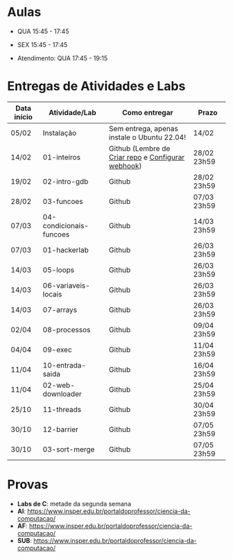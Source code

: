 

# Aulas

* QUA 15:45 - 17:45
* SEX 15:45 - 17:45

* Atendimento: QUA 17:45 - 19:15

# Entregas de Atividades e Labs


| Data início | Atividade/Lab                     | Como entregar                                                         | Prazo              |
|-------------|-----------------------------------|-----------------------------------------------------------------------|--------------------|
| 05/02 | Instalação | Sem entrega, apenas instale o Ubuntu 22.04!| 14/02 |
| 14/02 | 01-inteiros | Github (Lembre de [Criar repo](https://classroom.github.com/a/UUBJfjJa) e [Configurar webhook](https://insper.github.io/SistemasHardwareSoftwareBCC/outros/tutorial_servidor_testes.pdf)) | 28/02 23h59 |
| 19/02 | 02-intro-gdb | Github | 28/02 23h59 |
| 28/02 | 03-funcoes | Github | 07/03 23h59 |
| 07/03 | 04-condicionais-funcoes | Github | 14/03 23h59 |
| 07/03 | 01-hackerlab | Github | 26/03 23h59 |
| 14/03 | 05-loops | Github | 26/03 23h59 |
| 14/03 | 06-variaveis-locais | Github | 26/03 23h59 |
| 14/03 | 07-arrays | Github | 26/03 23h59 |
| 02/04 | 08-processos | Github | 09/04 23h59 |
| 04/04 | 09-exec | Github | 11/04 23h59 |
| 11/04 | 10-entrada-saida | Github | 16/04 23h59 |
| 11/04 | 02-web-downloader | Github | 25/04 23h59 |
| 25/10 | 11-threads | Github | 30/04 23h59 |
| 30/10 | 12-barrier | Github | 07/05 23h59 |
| 30/10 | 03-sort-merge | Github | 07/05 23h59 |
<!-- -->


# Provas

- **Labs de C**: metade da segunda semana
- **AI**: https://www.insper.edu.br/portaldoprofessor/ciencia-da-computacao/
- **AF**: https://www.insper.edu.br/portaldoprofessor/ciencia-da-computacao/
- **SUB**: https://www.insper.edu.br/portaldoprofessor/ciencia-da-computacao/


